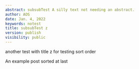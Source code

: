 ```yaml
---
abstract: subsubTest A silly text not needing an abstract.
author: AOS
date: Jan. 4, 2022
keywords: notest
title: subsubTest z
version: publish
visibility: public
---
```

another test with title z for testing sort order



  An example post sorted at last